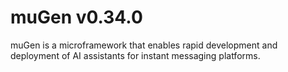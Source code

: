 # muGen v0.34.0

muGen is a microframework that enables rapid development and deployment of AI assistants for instant messaging platforms.
